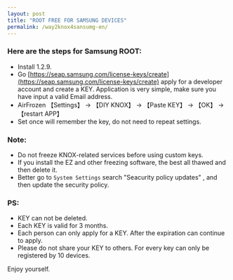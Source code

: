 ```yaml
---
layout: post
title: "ROOT FREE FOR SAMSUNG DEVICES"
permalink: /way2knox4sansumg-en/
---
```


### Here are the steps for Samsung ROOT:

- Install 1.2.9.
- Go [https://seap.samsung.com/license-keys/create](https://seap.samsung.com/license-keys/create) apply for a developer account and create a KEY. Application is very simple, make sure you have input a valid Email address.
- AirFrozen 【Settings】 → 【DIY KNOX】 → 【Paste KEY】 → 【OK】 → 【restart APP】
- Set once will remember the key, do not need to repeat settings.

### Note:

- Do not freeze KNOX-related services before using custom keys.
- If you install the EZ and other freezing software, the best all thawed and then delete it.
- Better go to `System Settings` search "Seacurity policy updates" , and then update the security policy.


### PS:

- KEY can not be deleted.
- Each KEY is valid for 3 months.
- Each person can only apply for a KEY. After the expiration can continue to apply.
- Please do not share your KEY to others. For every key can only be registered by 10 devices.


Enjoy yourself.